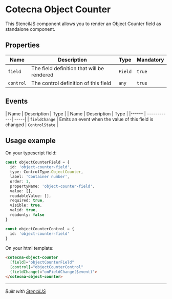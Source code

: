 # Cotecna Object Counter
This StencilJS component allows you to render an Object Counter field as standalone component.

## Properties

| Name | Description | Type | Mandatory |
| -------- | --------------- | -------- | ----------- |
| `field` | The field definition that will be rendered | `Field` | `true` |
| `control` | The control definition of this field | `any` | `true` |

## Events
| Name | Description | Type |
| Name | Description | Type |
|------ | ------------| -----|
| `fieldChange` | Emits an event when the value of this field is changed | `ControlState` |

## Usage example
On your typescript field:
```ts
const objectCounterField = {
  id: 'object-counter-field',
  type: ControlType.ObjectCounter,
  label: 'Container number',
  order: 1,
  propertyName: 'object-counter-field',
  value: [],
  readableValue: [],
  required: true,
  visible: true,
  valid: true,
  readonly: false
}

const objectCounterControl = {
  id: 'object-counter-field'
}
```
On your html template:
```html
<cotecna-object-counter
  [field]="objectCounterField"
  [control]="objectCounterControl"
  (fieldChange)="onFieldChange($event)">
</cotecna-object-counter>
```

----------------------------------------------

*Built with [StencilJS](https://stenciljs.com/)*
